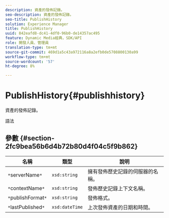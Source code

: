 ```yaml
---
description: 資產的發佈記錄。
seo-description: 資產的發佈記錄。
seo-title: PublishHistory
solution: Experience Manager
title: PublishHistory
uuid: 842eafd8-dc41-4df0-96b0-de14357ac495
feature: Dynamic Media經典，SDK/API
role: 開發人員、管理員
translation-type: tm+mt
source-git-commit: 469d1a5c43a972116a8a2efb0de5708800130a99
workflow-type: tm+mt
source-wordcount: '57'
ht-degree: 8%

---
```



# PublishHistory{#publishhistory}

資產的發佈記錄。

語法

## 參數 {#section-2fc9bea56b6d4b72b80d4f04c5f9b862}

| 名稱 | 類型 | 說明 |
|---|---|---|
| `*`serverName`*` | `xsd:string` | 擁有發佈歷史記錄的伺服器的名稱。 |
| `*`contextName`*` | `xsd:string` | 發佈歷史記錄上下文名稱。 |
| `*`publishFormat`*` | `xsd:string` | 發佈格式。 |
| `*`lastPublished`*` | `xsd:dateTime` | 上次發佈資產的日期和時間。 |

